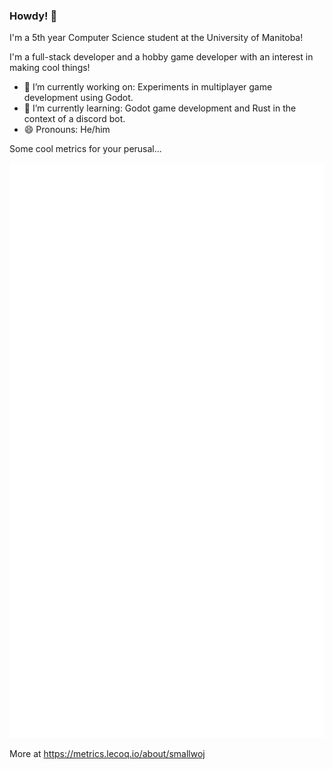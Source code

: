 ### Howdy! 🤠
I'm a 5th year Computer Science student at the University of Manitoba! 

I'm a full-stack developer and a hobby game developer with an interest in making cool things!


- 🔭 I’m currently working on: Experiments in multiplayer game development using Godot.
- 🌱 I’m currently learning: Godot game development and Rust in the context of a discord bot.
- 😄 Pronouns: He/him
<!--
**smallwoj/smallwoj** is a ✨ _special_ ✨ repository because its `README.md` (this file) appears on your GitHub profile.

Here are some ideas to get you started:

- 🔭 I’m currently working on ...
- 🌱 I’m currently learning ...
- 👯 I’m looking to collaborate on ...
- 🤔 I’m looking for help with ...
- 💬 Ask me about ...
- 📫 How to reach me: ...
- 😄 Pronouns: ...
- ⚡ Fun fact: ...
-->

Some cool metrics for your perusal...

![Metrics](https://github.com/smallwoj/smallwoj/blob/main/github-metrics.svg)

More at https://metrics.lecoq.io/about/smallwoj
